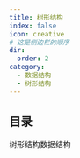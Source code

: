 ```yaml
---
title: 树形结构
index: false
icon: creative
# 这是侧边栏的顺序
dir:
  order: 2
category:
  - 数据结构
  - 树形结构
---
```


## 目录

树形结构数据结构
